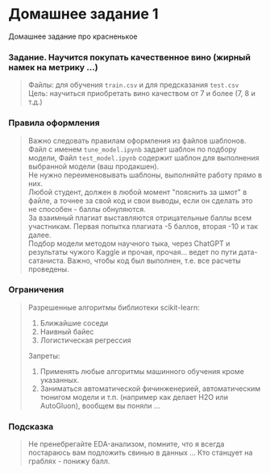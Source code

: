 # Домашнее задание 1
Домашнее задание про красненькое

### Задание. Научится покупать качественное вино (жирный намек на метрику ...)
>Файлы: для обучения  `train.csv` и для предсказания `test.csv`<br>
>Цель: научиться приобретать вино качеством от 7 и более (7, 8 и т.д.)


### Правила оформления
>Важно следовать правилам оформления из файлов шаблонов. Файл с именем `tune_model.ipynb` задает шаблон по подбору модели,
>Файл `test_model.ipynb` содержит шаблон для выполнения выбранной модели (ваш продакшен). <br>
>Не нужно переименовывать шаблоны, выполняйте работу прямо в них.<br>
>Любой студент, должен в любой момент "пояснить за шмот" в файле, а точнее за свой код и свои выводы, если он сделать это не способен - баллы обнуляются.<br>
>За взаимный плагиат выставляются отрицательные баллы всем участникам.  Первая попытка плагиата -5 баллов, вторая -10 и так далее.<br>
>Подбор модели методом научного тыка, через ChatGPT и результаты чужого Kaggle и прочая, прочая... ведет по пути дата-сатаниста.
>Важно, чтобы код был выполнен, т.е. все расчеты проведены.

### Ограничения
>Разрешенные алгоритмы библиотеки scikit-learn:
>1. Ближайшие соседи
>2. Наивный байес
>3. Логистическая регрессия
>   
>Запреты:
>1. Применять любые алгоритмы машинного обучения кроме указанных.
>2. Заниматься автоматической фичинженерией, автоматическим тюнигом модели и т.п. (например как делает H2O или AutoGluon), вообщем вы поняли ...

### Подсказка
>Не пренебрегайте EDA-анализом, помните, что я всегда постараюсь вам подложить свинью в данных ... Кто станцует на граблях - понижу балл.

